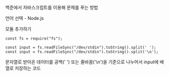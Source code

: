 백준에서 자바스크립트를 이용해 문제를 푸는 방법

언어 선택 - Node.js

모듈 추가하기
```
const fs = require("fs");

const input = fs.readFileSync("/dev/stdin").toString().split(' ');
const input = fs.readFileSync("/dev/stdin").toString().split('\n');
```
문자열로 받아온 데이터를 공백(' ') 또는 줄바꿈('\n')을 기준으로 나누어서 input에 배열로 저장하는 코드
